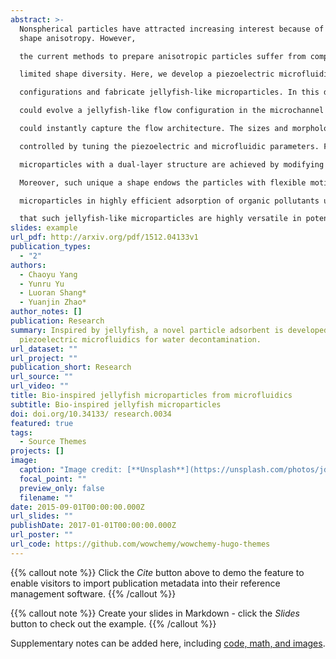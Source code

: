 ```yaml
---
abstract: >-
  Nonspherical particles have attracted increasing interest because of their
  shape anisotropy. However,

  the current methods to prepare anisotropic particles suffer from complex generation processes and

  limited shape diversity. Here, we develop a piezoelectric microfluidic system to generate complex flow

  configurations and fabricate jellyfish-like microparticles. In this delicate system, the piezoelectric vibration

  could evolve a jellyfish-like flow configuration in the microchannel and the in situ photopolymerization

  could instantly capture the flow architecture. The sizes and morphologies of the particles are precisely

  controlled by tuning the piezoelectric and microfluidic parameters. Furthermore, multi-compartmental

  microparticles with a dual-layer structure are achieved by modifying the injecting channel geometry.

  Moreover, such unique a shape endows the particles with flexible motion ability especially when stimuliresponsive materials are incorporated. On the basis of that, we demonstrate the capability of the jellyfish-like

  microparticles in highly efficient adsorption of organic pollutants under external control. Thus, it is believed

  that such jellyfish-like microparticles are highly versatile in potential applications and the piezoelectricintegrated microfluidic strategy could open an avenue for the creation of such anisotropic particles.
slides: example
url_pdf: http://arxiv.org/pdf/1512.04133v1
publication_types:
  - "2"
authors:
  - Chaoyu Yang
  - Yunru Yu
  - Luoran Shang*
  - Yuanjin Zhao*
author_notes: []
publication: Research
summary: Inspired by jellyfish, a novel particle adsorbent is developed using
  piezoelectric microfluidics for water decontamination.
url_dataset: ""
url_project: ""
publication_short: Research
url_source: ""
url_video: ""
title: Bio-inspired jellyfish microparticles from microfluidics
subtitle: Bio-inspired jellyfish microparticles
doi: doi.org/10.34133/ research.0034
featured: true
tags:
  - Source Themes
projects: []
image:
  caption: "Image credit: [**Unsplash**](https://unsplash.com/photos/jdD8gXaTZsc)"
  focal_point: ""
  preview_only: false
  filename: ""
date: 2015-09-01T00:00:00.000Z
url_slides: ""
publishDate: 2017-01-01T00:00:00.000Z
url_poster: ""
url_code: https://github.com/wowchemy/wowchemy-hugo-themes
---
```


{{% callout note %}}
Click the *Cite* button above to demo the feature to enable visitors to import publication metadata into their reference management software.
{{% /callout %}}

{{% callout note %}}
Create your slides in Markdown - click the *Slides* button to check out the example.
{{% /callout %}}

Supplementary notes can be added here, including [code, math, and images](https://wowchemy.com/docs/writing-markdown-latex/).
